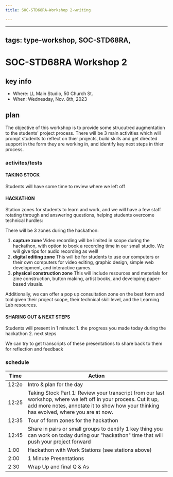 ```yaml
---
title: SOC-STD68RA-Workshop 2-writing

---
```


---
tags: type-workshop, SOC-STD68RA,
---
# SOC-STD68RA Workshop 2




## key info
- Where: LL Main Studio, 50 Church St.
- When: Wednesday, Nov. 8th, 2023

## plan

The objective of this workshop is to provide some strucutred augmentation to the students' project process. There will be 3 main activities which will prompt students to reflect on thier projects, build skills and get directed support in the form they are working in, and identify key next steps in thier process.



### activites/tests
#### **TAKING STOCK**
   Students will have some time to review where we left off 
#### **HACKATHON**
   Station zones for students to learn and work, and we will have a few staff rotating through and answering questions, helping students overcome technical hurdles:


There will be 3 zones during the hackathon:
    
1. **capture zone**
Video recording will be limited in scope during the hackathon, with option to book a recording time in our small studio. 
We will give tips for audio recording as well!
  2. **digital editing zone**
This will be for students to use our computers or their own computers for video editing, graphic design, simple web development, and interactive games.
3. **physical construction zone**
This will include resources and meterials for zine construction, button making, artist books, and developing paper-based visuals.

Additionally, we can offer a pop up consultation zone on the best form and tool given their project scope, their technical skill level, and the Learning Lab resources. 
        
#### **SHARING OUT & NEXT STEPS**
  Students will present in 1 minute:
    1. the progress you made today during the hackathon
        2. next steps 
        
   We can try to get transcripts of these presentations to share back to them for reflection and feedback


### schedule

| Time | Action |  
| -------- | -------- | 
| 12:2o    |  Intro & plan for the day   | 
| 12:25     |  Taking Stock Part 1: Review your transcript from our last  workshop, where we left off in your process.  Cut it up, add more notes, annotate it to show how your thinking has evolved, where you are at now.   | 
| 12:35     |  Tour of form zones for the hackathon  | 
| 12:45    |  Share in pairs or small groups to dentify 1 key thing you can work on today during our "hackathon" time that will push your project forward | 
| 1:00     |  Hackathon with Work Stations  (see stations above)  |  
| 2:00 | 1 Minute Presentations |
| 2:30 | Wrap Up and final Q & As|
 